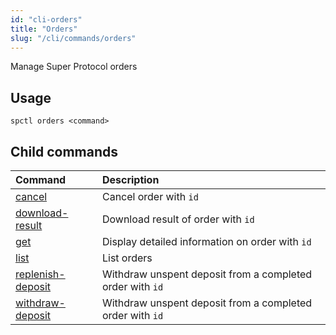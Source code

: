 ```yaml
---
id: "cli-orders"
title: "Orders"
slug: "/cli/commands/orders"
---
```


Manage Super Protocol orders

## Usage

```
spctl orders <command>
```

## Child commands

|**Command**|**Description**|
| :- | :- |
|[cancel](/testnet/cli/commands/orders/cancel)|Cancel order with `id`|
|[download-result](/testnet/cli/commands/orders/download-result)|Download result of order with `id`|
|[get](/testnet/cli/commands/orders/get)|Display detailed information on order with `id`|
|[list](/testnet/cli/commands/orders/list)|List orders|
|[replenish-deposit](/testnet/cli/commands/orders/replenish-deposit)|Withdraw unspent deposit from a completed order with `id`|
|[withdraw-deposit](/testnet/cli/commands/orders/download-result)|Withdraw unspent deposit from a completed order with `id`|